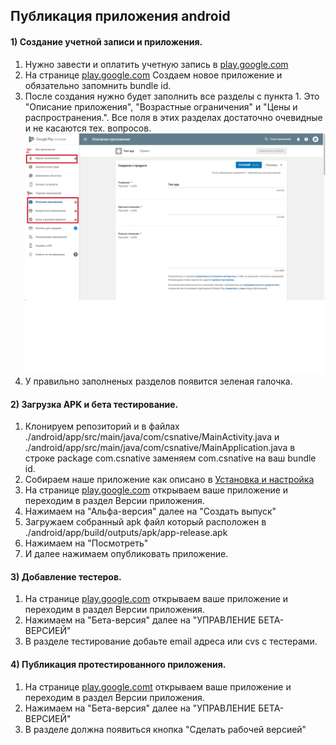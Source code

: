## Публикация приложения android

#### 1) Создание учетной записи и приложения.
1. Нужно завести и оплатить учетную запись в [play.google.com](https://play.google.com/)
2. На странице [play.google.com](https://play.google.com/apps/publish) Создаем новое приложение и обязательно запомнить bundle id.
3. После создания нужно будет заполнить все разделы с пункта 1. Это "Описание приложения", "Возрастные ограничения" и "Цены и распространения.". Все поля в этих разделах достаточно очевидные и не касаются тех. вопросов.
![alt text](./images/android_console.png " ")
4. У правильно заполненых разделов появится зеленая галочка.


#### 2) Загрузка APK и бета тестирование.

1. Клонируем репозиторий и в файлах ./android/app/src/main/java/com/csnative/MainActivity.java и ./android/app/src/main/java/com/csnative/MainApplication.java в строке package com.csnative заменяем com.csnative на ваш bundle id.
2. Cобираем наше приложение как описано в [Установка и настройка](./installation.md)
3. На странице [play.google.com](https://play.google.com/apps/publish) открываем ваше приложение и переходим в раздел Версии приложения.
4. Нажимаем на "Альфа-версия" далее на "Создать выпуск"
5. Загружаем  собранный apk файл который расположен в ./android/app/build/outputs/apk/app-release.apk
6. Нажимаем на "Посмотреть"
7. И далее нажимаем опубликовать приложение.


#### 3) Добавление тестеров.

1. На странице [play.google.com](https://play.google.com/apps/publish) открываем ваше приложение и переходим в раздел Версии приложения.
2. Нажимаем на "Бета-версия" далее на "УПРАВЛЕНИЕ БЕТА-ВЕРСИЕЙ"
3. В разделе тестирование добаьте email адреса или cvs с тестерами.


#### 4) Публикация протестированного приложения.

1. На странице [play.google.comt](https://play.google.com/apps/publish) открываем ваше приложение и переходим в раздел Версии приложения.
2. Нажимаем на "Бета-версия" далее на "УПРАВЛЕНИЕ БЕТА-ВЕРСИЕЙ"
3. В разделе должна появиться кнопка "Cделать рабочей версией"



